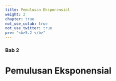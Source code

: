 ```yaml
---
title: Pemulusan Eksponensial
weight: 2
chapter: true
not_use_colab: true
not_use_twitter: true
pre: "<b>5.2 </b>"
---
```


### Bab 2
# Pemulusan Eksponensial

